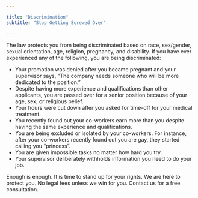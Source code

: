 ```yaml
---

title: "Discrimination"
subtitle: "Stop Getting Screwed Over"

---
```

The law protects you from being discriminated based on race, sex/gender, sexual orientation, age, religion, pregnancy, and disability.  If you have ever experienced any of the following, you are being discriminated: 

* Your promotion was denied after you became pregnant and your supervisor says, “The company needs someone who will be more dedicated to the position.”
* Despite having more experience and qualifications than other applicants, you are passed over for a senior position because of your age, sex, or religious belief.
* Your hours were cut down after you asked for time-off for your medical treatment.
* You recently found out your co-workers earn more than you despite having the same experience and qualifications.
* You are being excluded or isolated by your co-workers. For instance, after your co-workers recently found out you are gay, they started calling you “princess”.
* You are given impossible tasks no matter how hard you try.
* Your supervisor deliberately withholds information you need to do your job.  

Enough is enough. It is time to stand up for your rights. We are here to protect you. No legal fees unless we win for you. Contact us for a free consultation.
